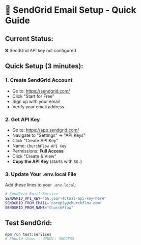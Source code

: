 # 📧 SendGrid Email Setup - Quick Guide

## **Current Status:**
❌ SendGrid API key not configured

## **Quick Setup (3 minutes):**

### **1. Create SendGrid Account**
- Go to: https://sendgrid.com/
- Click "Start for Free"
- Sign up with your email
- Verify your email address

### **2. Get API Key**
- Go to: https://app.sendgrid.com/
- Navigate to "Settings" → "API Keys"
- Click "Create API Key"
- Name: `ChurchFlow API Key`
- Permissions: **Full Access**
- Click "Create & View"
- **Copy the API Key** (starts with `SG.`)

### **3. Update Your .env.local File**
Add these lines to your `.env.local`:

```bash
# SendGrid Email Service
SENDGRID_API_KEY="SG.your-actual-api-key-here"
SENDGRID_FROM_EMAIL="noreply@churchflow.com"
SENDGRID_FROM_NAME="ChurchFlow"
```

## **Test SendGrid:**
```bash
npm run test:services
# Should show: ✅ EMAIL: SUCCESS
```


